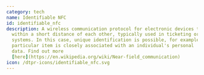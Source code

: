 ```yaml
---
category: tech
name: Identifiable NFC
id: identifiable_nfc
description: A wireless communication protocol for electronic devices that are
  within a short distance of each other, typically used in ticketing or payment
  systems. In this case, unique identification is possible, for example if a
  particular item is closely associated with an individual's personal
  data. Find out more
  [here](https://en.wikipedia.org/wiki/Near-field_communication)
icon: /dtpr-icons/identifiable_nfc.svg
---
```

